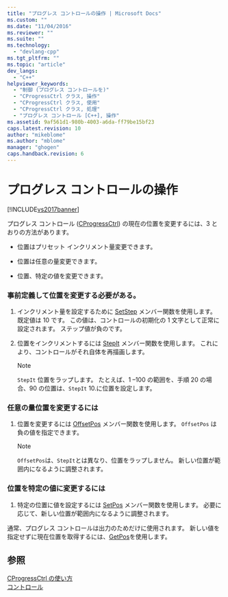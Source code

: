 ```yaml
---
title: "プログレス コントロールの操作 | Microsoft Docs"
ms.custom: ""
ms.date: "11/04/2016"
ms.reviewer: ""
ms.suite: ""
ms.technology: 
  - "devlang-cpp"
ms.tgt_pltfrm: ""
ms.topic: "article"
dev_langs: 
  - "C++"
helpviewer_keywords: 
  - "制御 (プログレス コントロールを)"
  - "CProgressCtrl クラス, 操作"
  - "CProgressCtrl クラス, 使用"
  - "CProgressCtrl クラス, 処理"
  - "プログレス コントロール [C++], 操作"
ms.assetid: 9af561d1-980b-4003-a6da-ff79be15bf23
caps.latest.revision: 10
author: "mikeblome"
ms.author: "mblome"
manager: "ghogen"
caps.handback.revision: 6
---
```

# プログレス コントロールの操作
[!INCLUDE[vs2017banner](../assembler/inline/includes/vs2017banner.md)]

プログレス コントロール \([CProgressCtrl](../mfc/reference/cprogressctrl-class.md)\) の現在の位置を変更するには、3 とおりの方法があります。  
  
-   位置はプリセット インクリメント量変更できます。  
  
-   位置は任意の量変更できます。  
  
-   位置、特定の値を変更できます。  
  
### 事前定義して位置を変更する必要がある。  
  
1.  インクリメント量を設定するために [SetStep](../Topic/CProgressCtrl::SetStep.md) メンバー関数を使用します。  既定値は 10 です。  この値は、コントロールの初期化の 1 文字として正常に設定されます。  ステップ値が負のです。  
  
2.  位置をインクリメントするには [StepIt](../Topic/CProgressCtrl::StepIt.md) メンバー関数を使用します。  これにより、コントロールがそれ自体を再描画します。  
  
    > [!NOTE]
    >  `StepIt` 位置をラップします。  たとえば、1 –100 の範囲を、手順 20 の場合、90 の位置は、`StepIt` 10.に位置を設定します。  
  
### 任意の量位置を変更するには  
  
1.  位置を変更するには [OffsetPos](../Topic/CProgressCtrl::OffsetPos.md) メンバー関数を使用します。  `OffsetPos` は 負の値を指定できます。  
  
    > [!NOTE]
    >  `OffsetPos`は、`StepIt`とは異なり、位置をラップしません。  新しい位置が範囲内になるように調整されます。  
  
### 位置を特定の値に変更するには  
  
1.  特定の位置に値を設定するには [SetPos](../Topic/CProgressCtrl::SetPos.md) メンバー関数を使用します。  必要に応じて、新しい位置が範囲内になるように調整されます。  
  
 通常、プログレス コントロールは出力のためだけに使用されます。  新しい値を指定せずに現在位置を取得するには、[GetPos](../Topic/CProgressCtrl::GetPos.md)を使用します。  
  
## 参照  
 [CProgressCtrl の使い方](../mfc/using-cprogressctrl.md)   
 [コントロール](../mfc/controls-mfc.md)